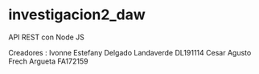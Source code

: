 # investigacion2_daw
API REST con Node JS 

Creadores : 
Ivonne Estefany Delgado Landaverde DL191114
Cesar Agusto Frech Argueta FA172159
